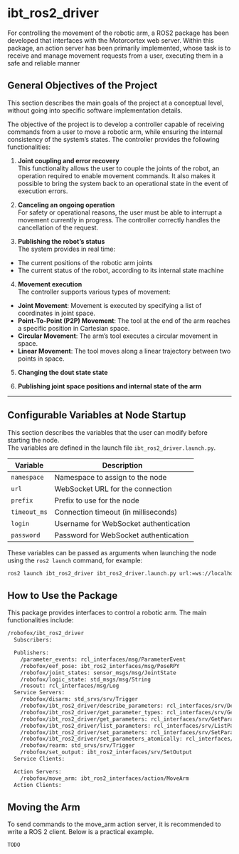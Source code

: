 # ibt_ros2_driver
For controlling the movement of the robotic arm, a ROS2 package has been developed that interfaces with the Motorcortex web server. Within this package, an action server has been primarily implemented, whose task is to receive and manage movement requests from a user, executing them in a safe and reliable manner

## General Objectives of the Project

This section describes the main goals of the project at a conceptual level, without going into specific software implementation details.

The objective of the project is to develop a controller capable of receiving commands from a user to move a robotic arm, while ensuring the internal consistency of the system’s states. The controller provides the following functionalities:

1) **Joint coupling and error recovery**  
This functionality allows the user to couple the joints of the robot, an operation required to enable movement commands. It also makes it possible to bring the system back to an operational state in the event of execution errors.

2) **Canceling an ongoing operation**  
For safety or operational reasons, the user must be able to interrupt a movement currently in progress. The controller correctly handles the cancellation of the request.

3) **Publishing the robot’s status**  
The system provides in real time:  
- The current positions of the robotic arm joints  
- The current status of the robot, according to its internal state machine  

4) **Movement execution**  
The controller supports various types of movement:  
- **Joint Movement**: Movement is executed by specifying a list of coordinates in joint space.  
- **Point-To-Point (P2P) Movement**: The tool at the end of the arm reaches a specific position in Cartesian space.  
- **Circular Movement**: The arm’s tool executes a circular movement in space.  
- **Linear Movement**: The tool moves along a linear trajectory between two points in space.  

5) **Changing the dout state state**

6) **Publishing joint space positions and internal state of the arm**

---

## Configurable Variables at Node Startup

This section describes the variables that the user can modify before starting the node.  
The variables are defined in the launch file `ibt_ros2_driver.launch.py`.

| Variable       | Description                                           |
|----------------|-------------------------------------------------------|
| `namespace`    | Namespace to assign to the node                      |
| `url`          | WebSocket URL for the connection                     |
| `prefix`       | Prefix to use for the node                           |
| `timeout_ms`   | Connection timeout (in milliseconds)                 |
| `login`        | Username for WebSocket authentication                |
| `password`     | Password for WebSocket authentication                |

These variables can be passed as arguments when launching the node using the `ros2 launch` command, for example:

```bash
ros2 launch ibt_ros2_driver ibt_ros2_driver.launch.py url:=ws://localhost:8080
```

## How to Use the Package

This package provides interfaces to control a robotic arm. The main functionalities include:
```bash
/robofox/ibt_ros2_driver
  Subscribers:

  Publishers:
    /parameter_events: rcl_interfaces/msg/ParameterEvent
    /robofox/eef_pose: ibt_ros2_interfaces/msg/PoseRPY
    /robofox/joint_states: sensor_msgs/msg/JointState
    /robofox/logic_state: std_msgs/msg/String
    /rosout: rcl_interfaces/msg/Log
  Service Servers:
    /robofox/disarm: std_srvs/srv/Trigger
    /robofox/ibt_ros2_driver/describe_parameters: rcl_interfaces/srv/DescribeParameters
    /robofox/ibt_ros2_driver/get_parameter_types: rcl_interfaces/srv/GetParameterTypes
    /robofox/ibt_ros2_driver/get_parameters: rcl_interfaces/srv/GetParameters
    /robofox/ibt_ros2_driver/list_parameters: rcl_interfaces/srv/ListParameters
    /robofox/ibt_ros2_driver/set_parameters: rcl_interfaces/srv/SetParameters
    /robofox/ibt_ros2_driver/set_parameters_atomically: rcl_interfaces/srv/SetParametersAtomically
    /robofox/rearm: std_srvs/srv/Trigger
    /robofox/set_output: ibt_ros2_interfaces/srv/SetOutput
  Service Clients:

  Action Servers:
    /robofox/move_arm: ibt_ros2_interfaces/action/MoveArm
  Action Clients:

```

## Moving the Arm

To send commands to the move_arm action server, it is recommended to write a ROS 2 client. Below is a practical example.

```python
TODO
```